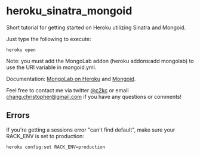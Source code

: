 heroku_sinatra_mongoid
======================

Short tutorial for getting started on Heroku utilizing Sinatra and Mongoid.

Just type the following to execute:
    
    heroku open
    
Note: you must add the MongoLab addon (heroku addons:add mongolab) to use the URI variable in mongoid.yml.

Documentation: [MongoLab on Heroku](https://devcenter.heroku.com/articles/mongolab) and [Mongoid](http://mongoid.org/en/mongoid/docs/installation.html).

Feel free to contact me via twitter [@c2kc](https://twitter.com/c2kc) or email <chang.christopher@gmail.com> if you have any questions or comments!

Errors
------

If you're getting a sessions error "can't find default", make sure your RACK_ENV is set to production:
    
    heroku config:set RACK_ENV=production
    

